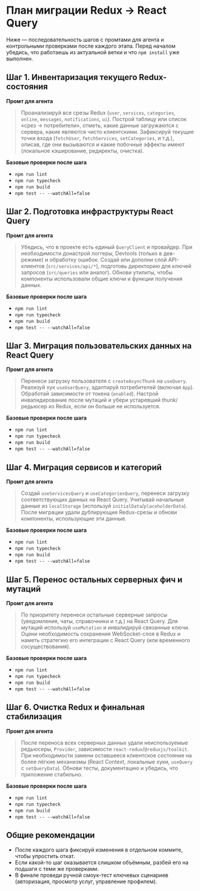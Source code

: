 # План миграции Redux → React Query

Ниже — последовательность шагов с промтами для агента и контрольными проверками после каждого этапа. Перед началом убедись, что работаешь из актуальной ветки и что `npm install` уже выполнен.

## Шаг 1. Инвентаризация текущего Redux-состояния
**Промт для агента**
> Проанализируй все срезы Redux (`user`, `services`, `categories`, `online`, `messages`, `notifications`, `ui`). Построй таблицу или список «срез → потребители», отметь, какие данные загружаются с сервера, какие являются чисто клиентскими. Зафиксируй текущие точки входа (`fetchUser`, `fetchServices`, `setCategories`, и т.д.), описав, где они вызываются и какие побочные эффекты имеют (локальное кэширование, редиректы, очистка).

**Базовые проверки после шага**
- `npm run lint`
- `npm run typecheck`
- `npm run build`
- `npm test -- --watchAll=false`

## Шаг 2. Подготовка инфраструктуры React Query
**Промт для агента**
> Убедись, что в проекте есть единый `QueryClient` и провайдер. При необходимости донастрой логгеры, Devtools (только в дев-режиме) и обработку ошибок. Создай или дополни слой API-клиентов (`src/services/api/*`), подготовь директорию для ключей запросов (`src/queries` или аналог). Обнови утилиты, чтобы компоненты использовали общие ключи и функции получения данных.

**Базовые проверки после шага**
- `npm run lint`
- `npm run typecheck`
- `npm run build`
- `npm test -- --watchAll=false`

## Шаг 3. Миграция пользовательских данных на React Query
**Промт для агента**
> Перенеси загрузку пользователя с `createAsyncThunk` на `useQuery`. Реализуй хук `useUserQuery`, адаптируй потребителей (включая `App`). Обработай зависимости от токена (`enabled`). Настрой инвалидирование после мутаций и убери устаревший thunk/редьюсер из Redux, если он больше не используется.

**Базовые проверки после шага**
- `npm run lint`
- `npm run typecheck`
- `npm run build`
- `npm test -- --watchAll=false`

## Шаг 4. Миграция сервисов и категорий
**Промт для агента**
> Создай `useServicesQuery` и `useCategoriesQuery`, перенеси загрузку соответствующих данных на React Query. Учитывай начальные данные из `localStorage` (используй `initialData`/`placeholderData`). После миграции удали дублирующие Redux-срезы и обнови компоненты, использующие эти данные.

**Базовые проверки после шага**
- `npm run lint`
- `npm run typecheck`
- `npm run build`
- `npm test -- --watchAll=false`

## Шаг 5. Перенос остальных серверных фич и мутаций
**Промт для агента**
> По приоритету перенеси остальные серверные запросы (уведомления, чаты, справочники и т.д.) на React Query. Для мутаций используй `useMutation` и инвалидируй связанные ключи. Оцени необходимость сохранения WebSocket-слоя в Redux и наметь стратегию его интеграции с React Query (или временного сосуществования).

**Базовые проверки после шага**
- `npm run lint`
- `npm run typecheck`
- `npm run build`
- `npm test -- --watchAll=false`

## Шаг 6. Очистка Redux и финальная стабилизация
**Промт для агента**
> После переноса всех серверных данных удали неиспользуемые редьюсеры, `Provider`, зависимости `react-redux`/`@reduxjs/toolkit`. При необходимости замени оставшееся клиентское состояние на более лёгкие механизмы (React Context, локальные хуки, `useQuery` с `setQueryData`). Обнови тесты, документацию и убедись, что приложение стабильно.

**Базовые проверки после шага**
- `npm run lint`
- `npm run typecheck`
- `npm run build`
- `npm test -- --watchAll=false`

## Общие рекомендации
- После каждого шага фиксируй изменения в отдельном коммите, чтобы упростить откат.
- Если какой-то шаг оказывается слишком объёмным, разбей его на подшаги с теми же проверками.
- В финале проведи ручной смоук-тест ключевых сценариев (авторизация, просмотр услуг, управление профилем).
